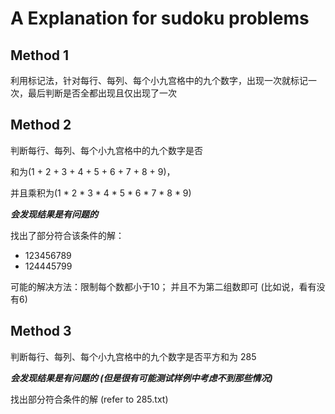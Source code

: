 # A Explanation for sudoku problems



## Method 1

利用标记法，针对每行、每列、每个小九宫格中的九个数字，出现一次就标记一次，最后判断是否全都出现且仅出现了一次



## Method 2

判断每行、每列、每个小九宫格中的九个数字是否

和为(1 + 2 + 3 + 4 + 5 + 6 + 7 + 8 + 9)，

并且乘积为(1 * 2 * 3 * 4 * 5 * 6 * 7 * 8 * 9)

___会发现结果是有问题的___

找出了部分符合该条件的解：

- 123456789
- 124445799

可能的解决方法：限制每个数都小于10； 并且不为第二组数即可 (比如说，看有没有6)



## Method 3

判断每行、每列、每个小九宫格中的九个数字是否平方和为 285

___会发现结果是有问题的 (但是很有可能测试样例中考虑不到那些情况)___

找出部分符合条件的解 (refer to 285.txt)
